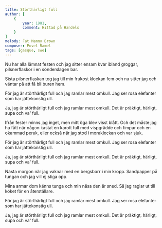 ```yaml
---
title: Störthärligt full
author: [
	{
		year: 1981,
		comment: Hittad på Handels
	}
]
melody: Fat Mammy Brown
composer: Povel Ramel
tags: [gasque, swe]
---
```


Nu har alla lämnat festen
och jag sitter ensam kvar
ibland groggar, pilsnerflaskor
i en sönderslagen bar.

Sista pilsnerflaskan tog jag
till min frukost klockan fem
och nu sitter jag och väntar
på att få bli buren hem.

För jag är störthärligt full
och jag ramlar mest omkull.
Jag ser rosa elefanter
som har jättekonstig ull.

Ja, jag är störthärligt full
och jag ramlar mest omkull.
Det är präktigt, härligt,
supa och va' full.

Ifrån fester minns jag inget,
men mitt öga blev visst blått.
Och det måste jag ha fått
när någon kastat en karott
full med vispgrädde och fimpar
och en okammad peruk,
eller också när jag stod
i moraklockan och var sjuk.

För jag är störthärligt full
och jag ramlar mest omkull.
Jag ser rosa elefanter
som har jättekonstig ull.

Ja, jag är störthärligt full
och jag ramlar mest omkull.
Det är präktigt, härligt,
supa och va' full.

Nästa morgon när jag vaknar
med en bergsborr i min kropp.
Sandpapper på tungan
och jag vill ej stiga opp.

Mina armar dom känns tunga
och min näsa den är sned.
Så jag raglar ut till köket
för en återställare.

För jag är störthärligt full
och jag ramlar mest omkull.
Jag ser rosa elefanter
som har jättekonstig ull.

Ja, jag är störthärligt full
och jag ramlar mest omkull.
Det är präktigt, härligt,
supa och va' full.
